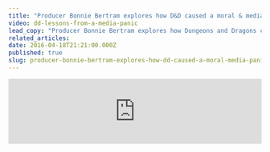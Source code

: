 ```yaml
---
title: "Producer Bonnie Bertram explores how D&D caused a moral & media panic"
video: dd-lessons-from-a-media-panic
lead_copy: "Producer Bonnie Bertram explores how Dungeons and Dragons caused a moral & media panic."
related_articles:
date: 2016-04-18T21:21:00.000Z
published: true
slug: producer-bonnie-bertram-explores-how-dd-caused-a-moral-media-panic
---
```

<iframe frameborder="0" scrolling="no" height="130" width="100%" src="https://www.wnyc.org/widgets/ondemand_player/takeaway/#file=/audio/json/596705/&amp;share=1"></iframe>

